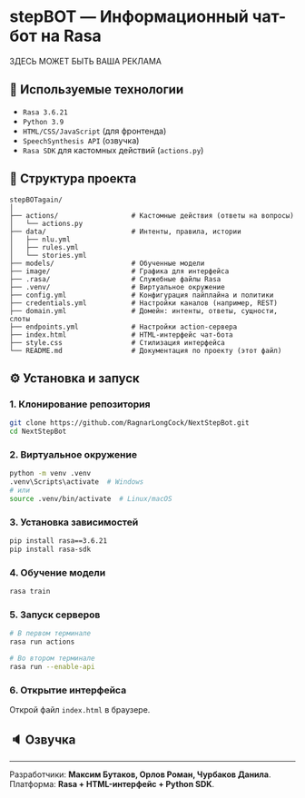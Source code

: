 # stepBOT — Информационный чат-бот на Rasa
ЗДЕСЬ МОЖЕТ БЫТЬ ВАША РЕКЛАМА
## 🧠 Используемые технологии

- `Rasa 3.6.21`
- `Python 3.9`
- `HTML/CSS/JavaScript` (для фронтенда)
- `SpeechSynthesis API` (озвучка)
- `Rasa SDK` для кастомных действий (`actions.py`)

## 📁 Структура проекта

```
stepBOTagain/
│
├── actions/                  # Кастомные действия (ответы на вопросы)
│   └── actions.py
├── data/                     # Интенты, правила, истории
│   ├── nlu.yml
│   ├── rules.yml
│   └── stories.yml
├── models/                   # Обученные модели
├── image/                    # Графика для интерфейса
├── .rasa/                    # Служебные файлы Rasa
├── .venv/                    # Виртуальное окружение
├── config.yml                # Конфигурация пайплайна и политики
├── credentials.yml           # Настройки каналов (например, REST)
├── domain.yml                # Домейн: интенты, ответы, сущности, слоты
├── endpoints.yml             # Настройки action-сервера
├── index.html                # HTML-интерфейс чат-бота
├── style.css                 # Стилизация интерфейса
└── README.md                 # Документация по проекту (этот файл)
```

## ⚙️ Установка и запуск

### 1. Клонирование репозитория

```bash
git clone https://github.com/RagnarLongCock/NextStepBot.git
cd NextStepBot
```

### 2. Виртуальное окружение

```bash
python -m venv .venv
.venv\Scripts\activate  # Windows
# или
source .venv/bin/activate  # Linux/macOS
```

### 3. Установка зависимостей

```bash
pip install rasa==3.6.21
pip install rasa-sdk
```

### 4. Обучение модели

```bash
rasa train
```

### 5. Запуск серверов

```bash
# В первом терминале
rasa run actions

# Во втором терминале
rasa run --enable-api
```

### 6. Открытие интерфейса

Открой файл `index.html` в браузере.

## 🔈 Озвучка

---

Разработчики: **Максим Бутаков, Орлов Роман, Чурбаков Данила**.  
Платформа: **Rasa + HTML-интерфейс + Python SDK**.
